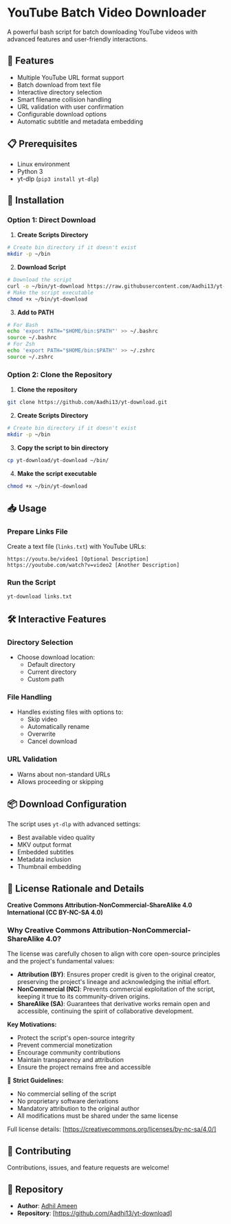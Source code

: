 # YouTube Batch Video Downloader
A powerful bash script for batch downloading YouTube videos with advanced features and user-friendly interactions.

## 🚀 Features
- Multiple YouTube URL format support
- Batch download from text file
- Interactive directory selection
- Smart filename collision handling
- URL validation with user confirmation
- Configurable download options
- Automatic subtitle and metadata embedding

## 📋 Prerequisites
- Linux environment
- Python 3
- yt-dlp (`pip3 install yt-dlp`)

## 🔧 Installation
### Option 1: Direct Download
1. **Create Scripts Directory**
```bash
# Create bin directory if it doesn't exist
mkdir -p ~/bin
```

2. **Download Script**
```bash
# Download the script
curl -o ~/bin/yt-download https://raw.githubusercontent.com/Aadhi13/yt-download/master/yt-download
# Make the script executable
chmod +x ~/bin/yt-download
```

3. **Add to PATH**
```bash
# For Bash
echo 'export PATH="$HOME/bin:$PATH"' >> ~/.bashrc
source ~/.bashrc
# For Zsh
echo 'export PATH="$HOME/bin:$PATH"' >> ~/.zshrc
source ~/.zshrc
```

### Option 2: Clone the Repository
1. **Clone the repository**
```bash
git clone https://github.com/Aadhi13/yt-download.git
```

2. **Create Scripts Directory**
```bash
# Create bin directory if it doesn't exist
mkdir -p ~/bin
```

3. **Copy the script to bin directory**
```bash
cp yt-download/yt-download ~/bin/
```

4. **Make the script executable**
```bash
chmod +x ~/bin/yt-download
```

## 📥 Usage
### Prepare Links File
Create a text file (`links.txt`) with YouTube URLs:
```
https://youtu.be/video1 [Optional Description]
https://youtube.com/watch?v=video2 [Another Description]
```

### Run the Script
```bash
yt-download links.txt
```

## 🛠️ Interactive Features
### Directory Selection
- Choose download location:
  - Default directory
  - Current directory
  - Custom path

### File Handling
- Handles existing files with options to:
  - Skip video
  - Automatically rename
  - Overwrite
  - Cancel download

### URL Validation
- Warns about non-standard URLs
- Allows proceeding or skipping

## 📦 Download Configuration
The script uses `yt-dlp` with advanced settings:
- Best available video quality
- MKV output format
- Embedded subtitles
- Metadata inclusion
- Thumbnail embedding

## 📄 License Rationale and Details
**Creative Commons Attribution-NonCommercial-ShareAlike 4.0 International (CC BY-NC-SA 4.0)**
### Why Creative Commons Attribution-NonCommercial-ShareAlike 4.0?

The license was carefully chosen to align with core open-source principles and the project's fundamental values:

- **Attribution (BY)**: Ensures proper credit is given to the original creator, preserving the project's lineage and acknowledging the initial effort.
- **NonCommercial (NC)**: Prevents commercial exploitation of the script, keeping it true to its community-driven origins.
- **ShareAlike (SA)**: Guarantees that derivative works remain open and accessible, continuing the spirit of collaborative development.

**Key Motivations:**
- Protect the script's open-source integrity
- Prevent commercial monetization
- Encourage community contributions
- Maintain transparency and attribution
- Ensure the project remains free and accessible

🚫 **Strict Guidelines:**
- No commercial selling of the script
- No proprietary software derivations
- Mandatory attribution to the original author
- All modifications must be shared under the same license

Full license details: [https://creativecommons.org/licenses/by-nc-sa/4.0/]

## 🤝 Contributing
Contributions, issues, and feature requests are welcome!

## 🔗 Repository
- **Author**: [Adhil Ameen](https://github.com/Aadhi13)
- **Repository**: [https://github.com/Aadhi13/yt-download]
